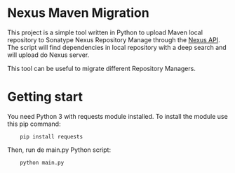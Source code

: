 # Nexus Maven Migration

This project is a simple tool written in Python to upload Maven local repository to Sonatype Nexus Repository Manage through the [Nexus API](https://help.sonatype.com/repomanager3/rest-and-integration-api).
The script will find dependencies in local repository with a deep search and will upload do Nexus server.

This tool can be useful to migrate different Repository Managers.

# Getting start

You need Python 3 with requests module installed. To install the module use this pip command:

```console
    pip install requests
```

Then, run de main.py Python script:

```console
    python main.py
```
